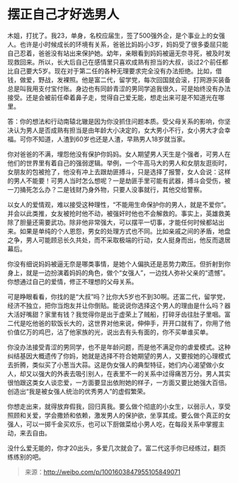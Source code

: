 # 摆正自己才好选男人

木姐，打扰了。我23，单身，名校应届生，签了500强外企，是个事业上的女强人。也许是小时候成长的环境有关系，爸爸比妈妈小3岁，妈妈受了很多委屈只能自己忍着，爸爸没有站出来保护她。幼年，亲眼看到妈妈被逼无奈寻死，被及时发现救回来。所以，长大后自己在感情里只喜欢成熟有担当的大叔，谈过2个前任都比自己要大5岁。现在对于第二任的各种无理要求完全没有办法拒绝。比如，借钱，做爱，野战，发裸照。他是富二代，留学党，每次回国就会滚，打网游买装备总是叫我用支付宝付账。身边也有同龄青涩的男同学追我很久，可是始终没有办法接受。还是会被前任牵着鼻子走，觉得自己爱无能，想走出来可是不知道光在哪里。

答：你的想法和行动南辕北辙是因为你没抓住问题本质。受父母关系的影响，你坚决认为男人是否成熟有担当是由年龄大小决定的，女大男小不行，女小男大才会幸福。可你不知道，人渣到60岁也还是人渣，早熟男人18岁就当家。

你对爸爸的不满，埋怨他没有保护你妈妈。女人期望男人天生是个强者，可男人在他们的世界里有着自己的强弱逻辑。举例，一个牛高马大的男人和女朋友逛街时，女朋友的包被抢了，他没有冲上去跟劫匪搏斗，只是选择了报警，女人会说：这样的男人不能要！可男人当时怎么想呢？一是劫匪手里可能有武器，搏斗会受伤，被一刀捅死怎么办？二是钱财乃身外物，只要人没事就行，其他交给警察。

以女人的爱情观，难以接受这种理性，“不能用生命保护你的男人，就是不爱你”。并会以此类推，女友被抢时他不动，被强奸时他也不会解救的。事实上，英雄救美除了胆量还需要武功。除非他非常强大，可以摆平一切事，才能任何时候都站出来。如果是单纯的个人恩怨，男女的处理方式也不同。比如亲戚之间的矛盾，地盘之争，男人可能顾忌长久共处，而不采取极端的行动，女人挺身而出，他反而退居幕后。

你没有细说妈妈被逼无奈是哪类事情，是她个人偏执还是恶势力欺压。但折射到你身上，就是一边扮演着妈妈的角色，做个“女强人”，一边找人弥补父亲的“遗憾”。你想通过自己的爱情，修正不理想的父母关系。

可是睁眼看看，你找的是“大叔”吗？比你大5岁也不到30啊。还富二代，留学党，经济不独立，把你当炮友并让你倒贴。能说说你选择这个男人的理由是什么吗？器大活好嘴甜？家里有钱？我觉得你是出于虚荣上了贼船，打碎牙齿往肚子里咽。富二代是吃他爸的软饭长大的，这世界对他来说，伸伸手，开开口就有了，你用了他价值亿万的鸡巴，沾了他家族的光，说出去有头有面的，你不买单谁买单。

你没办法接受青涩的男同学，也不是年龄问题，而是他不满足你的虐爱模式。这种纠结基因大概遗传了你妈，她就是选择不符合她期望的男人，又要按她的心理模式去折腾，类似买了小葱当大蒜。这是伪女强人的典型特征，她们内心渴望做小女人，却又以强大的外表去吸引别人，在表里不一的关系中过得痛苦万分。男人其实很怕跟这类女人谈恋爱，一方面要显出依附她的样子，一方面又要比她强大百倍。创造出“我是被女强人统治的优秀男人”的虚假繁荣。

你想走出来，就得放弃假我，回归真我。要么做个彻底的小女生，以弱示人，享受照顾和关爱，学会撒娇和依赖，激发男人的保护欲，坐享其成。要么做个真正的女强人，可以一掷千金买欢乐，也可以下厨做菜给小男人吃，在每段关系中掌握主动，来去自由。

没什么爱无能的，你才20出头，多爱几次就会了。富二代这手你已经练过，翻页练练别的吧。

> 来源：http://weibo.com/p/1001603847955105849071



